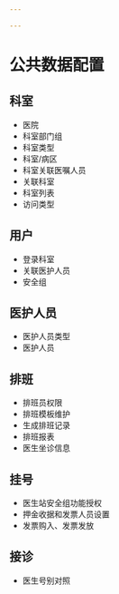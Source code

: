 ```yaml
---

---
```

# 公共数据配置

## 科室
- 医院
- 科室部门组
- 科室类型
- 科室/病区
- 科室关联医嘱人员
- 关联科室
- 科室列表
- 访问类型

## 用户
- 登录科室
- 关联医护人员
- 安全组

## 医护人员
- 医护人员类型
- 医护人员
## 排班
- 排班员权限
- 排班模板维护
- 生成排班记录
- 排班报表
- 医生坐诊信息
## 挂号
- 医生站安全组功能授权
- 押金收据和发票人员设置
- 发票购入、发票发放
## 接诊
- 医生号别对照